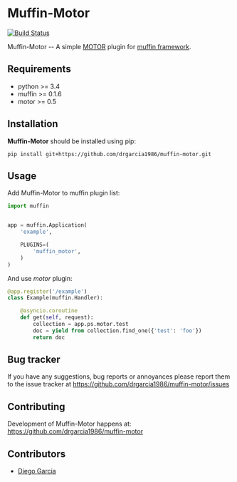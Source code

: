 # Muffin-Motor
[![Build Status](https://travis-ci.org/drgarcia1986/muffin-motor.svg)](https://travis-ci.org/drgarcia1986/muffin-motor)

Muffin-Motor -- A simple [MOTOR](https://github.com/mongodb/motor) plugin for [muffin framework](https://github.com/klen/muffin).


## Requirements

- python >= 3.4
- muffin >= 0.1.6
- motor >= 0.5

## Installation

**Muffin-Motor** should be installed using pip:
```
pip install git+https://github.com/drgarcia1986/muffin-motor.git
```

## Usage

Add Muffin-Motor to muffin plugin list:

```python
import muffin


app = muffin.Application(
	'example',

	PLUGINS=(
		'muffin_motor',
	)
)
```

And use *motor* plugin:

```python
@app.register('/example')
class Example(muffin.Handler):

    @asyncio.coroutine
    def get(self, request):
        collection = app.ps.motor.test
        doc = yield from collection.find_one({'test': 'foo'})
        return doc
```
## Bug tracker

If you have any suggestions, bug reports or
annoyances please report them to the issue tracker
at https://github.com/drgarcia1986/muffin-motor/issues

## Contributing

Development of Muffin-Motor happens at: https://github.com/drgarcia1986/muffin-motor


## Contributors
* [Diego Garcia](https://github.com/drgarcia1986)
